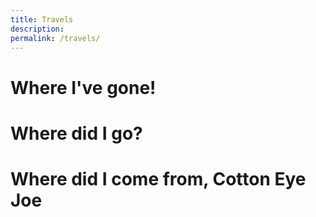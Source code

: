 ```yaml
---
title: Travels
description:
permalink: /travels/
---
```


# Where I've gone!
# Where did I go?
# Where did I come from, Cotton Eye Joe
